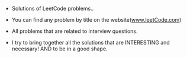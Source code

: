 * Solutions of LeetCode problems..
* You can find any problem by title on the website(www.leetCode.com)

* All problems that are related to interview questions.

* I try to bring together all the solutions that are INTERESTING and necessary! AND to be in a good shape.
